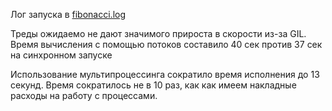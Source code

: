 Лог запуска в [fibonacci.log](./fibonacci.log)

Треды ожидаемо не дают значимого прироста в скорости из-за GIL.
Время вычисления с помощью потоков составило 40 сек против 37 сек на синхронном запуске

Использование мультипроцессинга сократило время исполнения до 13 секунд. Время сократилось не в 10 раз, как как имеем накладные расходы на работу с процессами.
